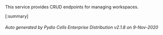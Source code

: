 






This service provides CRUD endpoints for managing workspaces.

[:summary]

###### Auto generated by Pydio Cells Enterprise Distribution v2.1.8 on 9-Nov-2020
